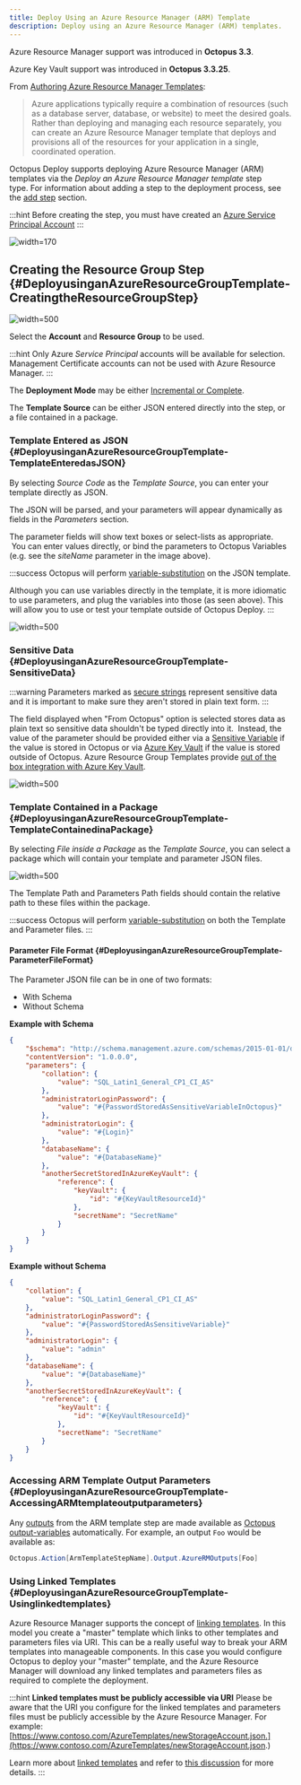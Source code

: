 ```yaml
---
title: Deploy Using an Azure Resource Manager (ARM) Template
description: Deploy using an Azure Resource Manager (ARM) templates.
---
```


Azure Resource Manager support was introduced in **Octopus 3.3**.

Azure Key Vault support was introduced in **Octopus 3.3.25**.

From [Authoring Azure Resource Manager Templates](https://azure.microsoft.com/en-us/documentation/articles/resource-group-authoring-templates/):

> Azure applications typically require a combination of resources (such as a database server, database, or website) to meet the desired goals. Rather than deploying and managing each resource separately, you can create an Azure Resource Manager template that deploys and provisions all of the resources for your application in a single, coordinated operation.

Octopus Deploy supports deploying Azure Resource Manager (ARM) templates via the *Deploy an Azure Resource Manager template* step type. For information about adding a step to the deployment process, see the [add step](/docs/deployment-process/steps/index.md) section.

:::hint
Before creating the step, you must have created an [Azure Service Principal Account](/docs/infrastructure/accounts/azure/index.md#azure-service-principal)
:::

![](arm-step.png "width=170")

## Creating the Resource Group Step {#DeployusinganAzureResourceGroupTemplate-CreatingtheResourceGroupStep}

![](create-azure-resource-group-step.png "width=500")

Select the **Account** and **Resource Group** to be used.

:::hint
Only Azure *Service Principal* accounts will be available for selection. Management Certificate accounts can not be used with Azure Resource Manager.
:::

The **Deployment Mode** may be either [Incremental or Complete](https://azure.microsoft.com/en-in/documentation/articles/resource-group-template-deploy/#incremental-and-complete-deployments).

The **Template Source** can be either JSON entered directly into the step, or a file contained in a package.

### Template Entered as JSON  {#DeployusinganAzureResourceGroupTemplate-TemplateEnteredasJSON}

By selecting *Source Code* as the *Template Source*, you can enter your template directly as JSON.

The JSON will be parsed, and your parameters will appear dynamically as fields in the *Parameters* section.

The parameter fields will show text boxes or select-lists as appropriate.  You can enter values directly, or bind the parameters to Octopus Variables (e.g. see the *siteName* parameter in the image above).

:::success
Octopus will perform [variable-substitution](/docs/deployment-process/variables/variable-substitution-syntax.md) on the JSON template.

Although you can use variables directly in the template, it is more idiomatic to use parameters, and plug the variables into those (as seen above). This will allow you to use or test your template outside of Octopus Deploy.
:::

![](azure-resource-group-json-template.png "width=500")

### Sensitive Data {#DeployusinganAzureResourceGroupTemplate-SensitiveData}

:::warning
Parameters marked as [secure strings](https://azure.microsoft.com/en-us/documentation/articles/resource-group-authoring-templates/) represent sensitive data and it is important to make sure they aren't stored in plain text form.
:::

The field displayed when "From Octopus" option is selected stores data as plain text so sensitive data shouldn't be typed directly into it.  Instead, the value of the parameter should be provided either via a [Sensitive Variable](/docs/deployment-process/variables/sensitive-variables.md) if the value is stored in Octopus or via [Azure Key Vault](https://azure.microsoft.com/en-us/documentation/articles/resource-manager-keyvault-parameter/) if the value is stored outside of Octopus. Azure Resource Group Templates provide [out of the box integration with Azure Key Vault](https://azure.microsoft.com/en-us/documentation/articles/resource-manager-keyvault-parameter/).

![](azure-resource-group-sensitive-data.png "width=500")

### Template Contained in a Package {#DeployusinganAzureResourceGroupTemplate-TemplateContainedinaPackage}

By selecting *File inside a Package* as the *Template Source*, you can select a package which will contain your template and parameter JSON files.

![](azure-resource-group-package-source-template.png "width=500")

The Template Path and Parameters Path fields should contain the relative path to these files within the package.

:::success
Octopus will perform [variable-substitution](/docs/deployment-process/variables/variable-substitution-syntax.md) on both the Template and Parameter files.
:::

#### Parameter File Format {#DeployusinganAzureResourceGroupTemplate-ParameterFileFormat}

The Parameter JSON file can be in one of two formats:

- With Schema
- Without Schema

**Example with Schema**

```json
{
    "$schema": "http://schema.management.azure.com/schemas/2015-01-01/deploymentTemplate.json",
    "contentVersion": "1.0.0.0",
    "parameters": {
        "collation": {
            "value": "SQL_Latin1_General_CP1_CI_AS"
        },
        "administratorLoginPassword": {
            "value": "#{PasswordStoredAsSensitiveVariableInOctopus}"
        },
        "administratorLogin": {
            "value": "#{Login}"
        },
        "databaseName": {
            "value": "#{DatabaseName}"
        },
        "anotherSecretStoredInAzureKeyVault": {
            "reference": {
                "keyVault": {
                    "id": "#{KeyVaultResourceId}"
                },
                "secretName": "SecretName"
            }
        }
    }
}
```

**Example without Schema**

```json
{
    "collation": {
        "value": "SQL_Latin1_General_CP1_CI_AS"
    },
    "administratorLoginPassword": {
        "value": "#{PasswordStoredAsSensitiveVariable}"
    },
    "administratorLogin": {
        "value": "admin"
    },
    "databaseName": {
        "value": "#{DatabaseName}"
    },
    "anotherSecretStoredInAzureKeyVault": {
        "reference": {
            "keyVault": {
                "id": "#{KeyVaultResourceId}"
            },
            "secretName": "SecretName"
        }
    }
}

```

### Accessing ARM Template Output Parameters {#DeployusinganAzureResourceGroupTemplate-AccessingARMtemplateoutputparameters}

Any [outputs](https://azure.microsoft.com/en-us/documentation/articles/resource-group-authoring-templates/#outputs) from the ARM template step are made available as [Octopus output-variables](/docs/deployment-process/variables/output-variables.md) automatically. For example, an output `Foo` would be available as:

```powershell
Octopus.Action[ArmTemplateStepName].Output.AzureRMOutputs[Foo]
```

### Using Linked Templates {#DeployusinganAzureResourceGroupTemplate-Usinglinkedtemplates}

Azure Resource Manager supports the concept of [linking templates](https://docs.microsoft.com/en-us/azure/azure-resource-manager/resource-group-linked-templates). In this model you create a "master" template which links to other templates and parameters files via URI. This can be a really useful way to break your ARM templates into manageable components. In this case you would configure Octopus to deploy your "master" template, and the Azure Resource Manager will download any linked templates and parameters files as required to complete the deployment.

:::hint
**Linked templates must be publicly accessible via URI**
Please be aware that the URI you configure for the linked templates and parameters files must be publicly accessible by the Azure Resource Manager. For example: [https://www.contoso.com/AzureTemplates/newStorageAccount.json.](https://www.contoso.com/AzureTemplates/newStorageAccount.json.)

Learn more about [linked templates](https://docs.microsoft.com/en-us/azure/azure-resource-manager/resource-group-linked-templates) and refer to [this discussion](http://help.octopus.com/discussions/questions/7652-azure-resource-management-templates) for more details.
:::
